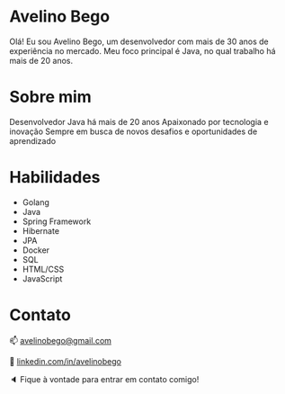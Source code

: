 # Avelino Bego
Olá! Eu sou Avelino Bego, um desenvolvedor com mais de 30 anos de experiência no mercado. Meu foco principal é Java, no qual trabalho há mais de 20 anos.

# Sobre mim
Desenvolvedor Java há mais de 20 anos
Apaixonado por tecnologia e inovação
Sempre em busca de novos desafios e oportunidades de aprendizado

# Habilidades

- Golang
- Java
- Spring Framework
- Hibernate
- JPA
- Docker
- SQL
- HTML/CSS
- JavaScript

# Contato

:mailbox: avelinobego@gmail.com

:office: [linkedin.com/in/avelinobego](https://www.linkedin.com/in/avelinobego/)

:speaker: Fique à vontade para entrar em contato comigo!